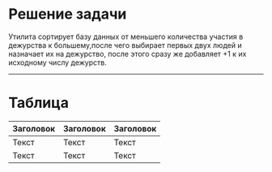 # **Решение задачи**
Утилита сортирует базу данных от меньшего количества участия в дежурства к большему,после чего выбирает первых двух людей и назначает их на дежурство,
после этого сразу же добавляет +1 к их исходному числу дежурств.

---
# **Таблица**
| Заголовок  | Заголовок | Заголовок |
| ------- | -------- | -------- |
| Текст   | Текст    | Текст |
| Текст   | Текст    | Текст |
